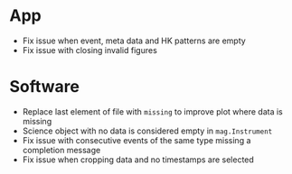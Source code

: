 # App

- Fix issue when event, meta data and HK patterns are empty
- Fix issue with closing invalid figures

# Software

- Replace last element of file with `missing` to improve plot where data is missing
- Science object with no data is considered empty in `mag.Instrument`
- Fix issue with consecutive events of the same type missing a completion message
- Fix issue when cropping data and no timestamps are selected